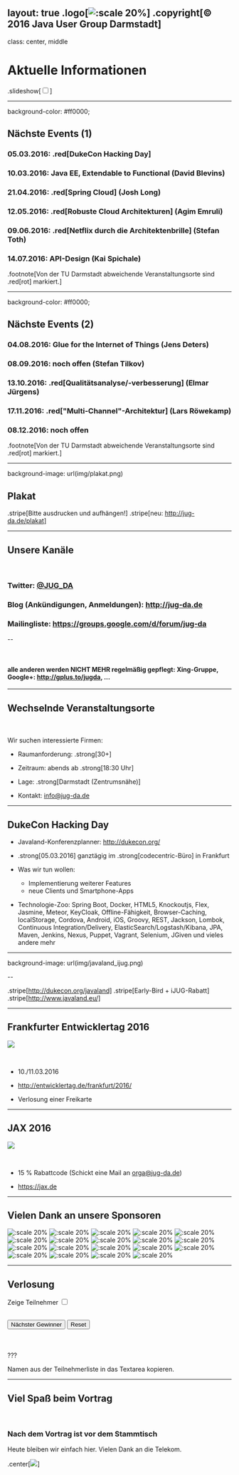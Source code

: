 layout: true
.logo[![:scale 20%](img/logo.png)]
.copyright[&copy; 2016 Java User Group Darmstadt]
---
class: center, middle

# Aktuelle Informationen
.slideshow[<input id="autoSlideshow" type="checkbox" title="Auto Slideshow" />]

---
background-color: #ff0000;

## Nächste Events (1) 

### **05.03.2016**: .red[DukeCon Hacking Day]
### **10.03.2016**: Java EE, Extendable to Functional (David Blevins)
### **21.04.2016**: .red[Spring Cloud] (Josh Long)
### **12.05.2016**: .red[Robuste Cloud Architekturen] (Agim Emruli)
### **09.06.2016**: .red[Netflix durch die Architektenbrille] (Stefan Toth)
### **14.07.2016**: API-Design (Kai Spichale)

.footnote[Von der TU Darmstadt abweichende Veranstaltungsorte sind .red[rot] markiert.]

---
background-color: #ff0000;

## Nächste Events (2)

### **04.08.2016**: Glue for the Internet of Things (Jens Deters)
### **08.09.2016**: noch offen (Stefan Tilkov)
### **13.10.2016**: .red[Qualitätsanalyse/-verbesserung] (Elmar Jürgens)
### **17.11.2016**: .red["Multi-Channel"-Architektur] (Lars Röwekamp)
### **08.12.2016**: noch offen

.footnote[Von der TU Darmstadt abweichende Veranstaltungsorte sind .red[rot] markiert.]

---

background-image: url(img/plakat.png)

## Plakat

.stripe[Bitte ausdrucken und aufhängen!]
.stripe[neu: http://jug-da.de/plakat]

---

## Unsere Kanäle

&nbsp;
### **Twitter**: [@JUG_DA](https://twitter.com/jug_da)

### **Blog** (Ankündigungen, Anmeldungen): http://jug-da.de

### **Mailingliste**: https://groups.google.com/d/forum/jug-da

--

&nbsp;
#### **alle anderen werden NICHT MEHR regelmäßig gepflegt**: Xing-Gruppe, Google+: http://gplus.to/jugda, ...

---

## Wechselnde Veranstaltungsorte

&nbsp;  
&nbsp;  
Wir suchen interessierte Firmen:

- Raumanforderung: .strong[30+]

- Zeitraum: abends ab .strong[18:30 Uhr]

- Lage: .strong[Darmstadt (Zentrumsnähe)]

- Kontakt: info@jug-da.de

---

## DukeCon Hacking Day

- Javaland-Konferenzplanner: http://dukecon.org/

- .strong[05.03.2016] ganztägig im .strong[codecentric-Büro] in Frankfurt

- Was wir tun wollen:
  - Implementierung weiterer Features
  - neue Clients und Smartphone-Apps

- Technologie-Zoo: Spring Boot, Docker, HTML5, Knockoutjs, Flex, Jasmine, Meteor, KeyCloak, Offline-Fähigkeit, Browser-Caching, localStorage, Cordova, Android, iOS, Groovy, REST, Jackson, Lombok, Continuous Integration/Delivery, ElasticSearch/Logstash/Kibana, JPA, Maven, Jenkins, Nexus, Puppet, Vagrant, Selenium, JGiven und vieles andere mehr

---
background-image: url(img/javaland_ijug.png)

--

.stripe[http://dukecon.org/javaland]
.stripe[Early-Bird + iJUG-Rabatt]
.stripe[http://www.javaland.eu/]

---

## Frankfurter Entwicklertag 2016

![](img/entwicklertag.png)

&nbsp;  
- 10./11.03.2016

- http://entwicklertag.de/frankfurt/2016/

- Verlosung einer Freikarte

---

## JAX 2016

![](img/jax.png)

&nbsp;  
- 15 % Rabattcode (Schickt eine Mail an orga@jug-da.de)

- https://jax.de

---

## Vielen Dank an unsere Sponsoren

![:scale 20%](img/sponsors/tud.png)
![:scale 20%](img/sponsors/sus.png)
![:scale 20%](img/sponsors/idea.png)
![:scale 20%](img/sponsors/dpunkt.png)
![:scale 20%](img/sponsors/oreilly.png)
![:scale 20%](img/sponsors/epress.png)
![:scale 20%](img/sponsors/mitp.png)
![:scale 20%](img/sponsors/hanser.png)
![:scale 20%](img/sponsors/accso.png)
![:scale 20%](img/sponsors/axxessio.png)
![:scale 20%](img/sponsors/msg.png)
![:scale 20%](img/sponsors/itforwork.png)
![:scale 20%](img/sponsors/rheinwerk.png)
![:scale 20%](img/sponsors/sigs.png)
![:scale 20%](img/sponsors/innoq.png)
![:scale 20%](img/sponsors/nterra.png)
![:scale 20%](img/sponsors/cosee.png)
![:scale 20%](img/sponsors/telekom.png)
![:scale 20%](img/sponsors/entwicklertag.png)

---

## Verlosung

<label for="showAttendees">Zeige Teilnehmer <input id="showAttendees" type="checkbox" title="Zeige Teilnehmer" /></label>

<textarea id="attendees" style="display:none;" rows="10" cols="40" onClick="resizeLotteryInput(false);" onBlur="resizeLotteryInput(true);">
Gerd
Jan
Jörn
Marcel
Niko
Sebastian
Falk</textarea>

<br/>
<div>
    <button onClick="nextWinner()">Nächster Gewinner</button>
    <button onClick="resetLottery()">Reset</button>
</div>

<div id="winner" style="color:red; font-size:1.5em; font-align:center;margin-top:50px;"></div>

???

Namen aus der Teilnehmerliste in das Textarea kopieren.

---

## Viel Spaß beim Vortrag

&nbsp;
### Nach dem Vortrag ist vor dem Stammtisch

Heute bleiben wir einfach hier. Vielen Dank an die Telekom.

.center[![](img/sponsors/telekom.png)]  
